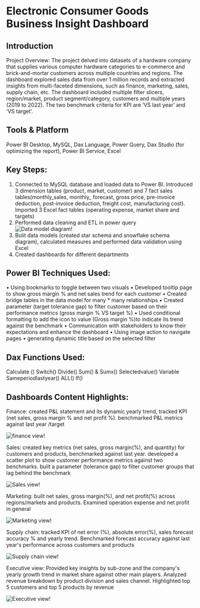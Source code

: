 # Electronic Consumer Goods Business Insight Dashboard

## Introduction 
Project Overview: The project delved into datasets of a hardware company that supplies various computer hardware categories to e-commerce and brick-and-mortar customers across multiple countries and regions. The dashboard explored sales data from over 1 million records and extracted insights from multi-faceted dimensions, such as finance, marketing, sales, supply chain, etc. The dashboard included multiple filter slicers, region/market, product segment/category, customers and multiple years (2019 to 2022). The two benchmark criteria for KPI are ‘VS last year’ and ‘VS target’.


## Tools & Platform 
Power BI Desktop, MySQL, Dax Language, Power Query, Dax Studio (for optimizing the report), Power BI Service, Excel


## Key Steps:
1.	Connected to MySQL database and loaded data to Power BI. Introduced 3 dimension tables (product, market, customer) and 7 fact sales tables(monthly_sales, monthly_ forecast, gross price, pre-invoice deduction, post-invoice deduction, freight cost, manufacturing cost). Imported 3 Excel fact tables (operating expense, market share and targets)
2.	Performed data cleaning and ETL in power query
  ![Data model diagram!](https://github.com/user-attachments/assets/f1064784-1674-48a4-a9e3-68e41bcca840)
4.	Bulit data models (created star schema and snowflake schema diagram), calculated measures and performed data validation using Excel
5.	Created dashboards for different departments



## Power BI Techniques Used:
•	Using bookmarks to toggle between two visuals
•	Developed tooltip page to show gross margin % and net sales trend for each customer
•	Created bridge tables in the data model for many * many relationships
•	Created parameter (target tolerance gap) to filter customer based on their performance metrics (gross margin % VS target %)
•	Used conditional formatting to add the icon to value (Gross margin %)to indicate its trend against the benchmark
•	Communication with stakeholders to know their expectations and enhance the dashboard
• Using image action to navigate pages
• generating dynamic title based on the selected filter


## Dax Functions Used:
Calculate () 
Switch()
Divide()
Sum() & Sumx()
Selectedvalue()
Variable
Sameperiodlastyear() 
ALL()
If()

## Dashboards Content Highlights:
Finance: created P&L statement and its dynamic yearly trend, tracked KPI (net sales, gross margin % and net profit %). benchmarked P&L metrics against last year /target

![finance view!](https://github.com/user-attachments/assets/f1064784-1674-48a4-a9e3-68e41bcca840)


  

Sales: created key metrics (net sales, gross margin(%), and quantity) for customers and products, benchmarked against last year. developed a scatter plot to show customer performance metrics against two benchmarks. built a parameter (tolerance gap) to filter customer groups that lag behind the benchmark 

![Sales view!](https://github.com/user-attachments/assets/b8f53bf5-1d13-4c65-ab0d-c21f12ec2a32)





Marketing: built net sales, gross margin(%), and net profit(%) across regions/markets and products. Examined operation expense and net profit in general

![Marketing view!](https://github.com/user-attachments/assets/b8f53bf5-1d13-4c65-ab0d-c21f12ec2a32)



Supply chain: tracked KPI of net error (%), absolute error(%), sales forecast accuracy % and yearly trend. Benchmarked forecast accuracy against last year's performance across customers and products

![Supply chain view!](https://github.com/user-attachments/assets/fcd9f4e4-6b4d-4014-96d3-641c95c191f2)


Executive view: Provided key insights by sub-zone and the company's yearly growth trend in market share against other main players. Analyzed revenue breakdown by product division and sales channel. Highlighted top 5 customers and top 5 products by revenue

![Executive view!](https://github.com/user-attachments/assets/4d16dfaf-1ba2-4a3b-bbdc-ada5e7ec8779)





